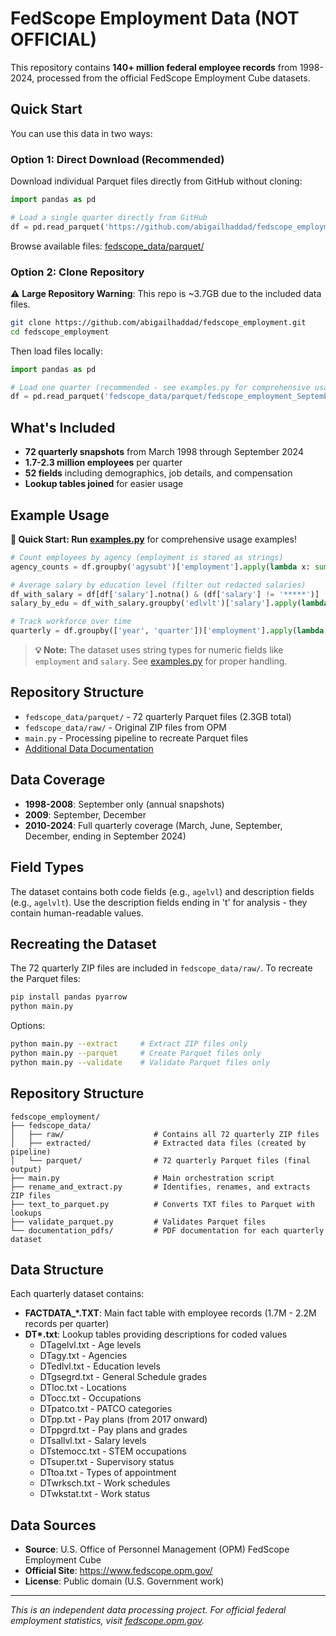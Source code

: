 # FedScope Employment Data (NOT OFFICIAL)

This repository contains **140+ million federal employee records** from 1998-2024, processed from the official FedScope Employment Cube datasets. 

## Quick Start

You can use this data in two ways:

### Option 1: Direct Download (Recommended)

Download individual Parquet files directly from GitHub without cloning:

```python
import pandas as pd

# Load a single quarter directly from GitHub
df = pd.read_parquet('https://github.com/abigailhaddad/fedscope_employment/raw/main/fedscope_data/parquet/fedscope_employment_September_2024.parquet')
```

Browse available files: [fedscope_data/parquet/](https://github.com/abigailhaddad/fedscope_employment/tree/main/fedscope_data/parquet)

### Option 2: Clone Repository

⚠️ **Large Repository Warning**: This repo is ~3.7GB due to the included data files. 

```bash
git clone https://github.com/abigailhaddad/fedscope_employment.git
cd fedscope_employment
```

Then load files locally:

```python
import pandas as pd

# Load one quarter (recommended - see examples.py for comprehensive usage)
df = pd.read_parquet('fedscope_data/parquet/fedscope_employment_September_2024.parquet')
```

## What's Included

- **72 quarterly snapshots** from March 1998 through September 2024
- **1.7-2.3 million employees** per quarter 
- **52 fields** including demographics, job details, and compensation
- **Lookup tables joined** for easier usage

## Example Usage

**🚀 Quick Start: Run [examples.py](examples.py)** for comprehensive usage examples!

```python
# Count employees by agency (employment is stored as strings)
agency_counts = df.groupby('agysubt')['employment'].apply(lambda x: sum(int(i) for i in x)).sort_values(ascending=False).head(10)

# Average salary by education level (filter out redacted salaries)
df_with_salary = df[df['salary'].notna() & (df['salary'] != '*****')]
salary_by_edu = df_with_salary.groupby('edlvlt')['salary'].apply(lambda x: sum(int(i) for i in x) / len(x)).sort_values(ascending=False)

# Track workforce over time
quarterly = df.groupby(['year', 'quarter'])['employment'].apply(lambda x: sum(int(i) for i in x))
```

> **💡 Note:** The dataset uses string types for numeric fields like `employment` and `salary`. See [examples.py](examples.py) for proper handling.

## Repository Structure

- `fedscope_data/parquet/` - 72 quarterly Parquet files (2.3GB total)
- `fedscope_data/raw/` - Original ZIP files from OPM
- `main.py` - Processing pipeline to recreate Parquet files
- [Additional Data Documentation](https://abigailhaddad.github.io/fedscope_employment/)

## Data Coverage

- **1998-2008**: September only (annual snapshots)
- **2009**: September, December  
- **2010-2024**: Full quarterly coverage (March, June, September, December, ending in September 2024)

## Field Types

The dataset contains both code fields (e.g., `agelvl`) and description fields (e.g., `agelvlt`). Use the description fields ending in 't' for analysis - they contain human-readable values.

## Recreating the Dataset

The 72 quarterly ZIP files are included in `fedscope_data/raw/`. To recreate the Parquet files:

```bash
pip install pandas pyarrow
python main.py
```

Options:
```bash
python main.py --extract     # Extract ZIP files only
python main.py --parquet     # Create Parquet files only  
python main.py --validate    # Validate Parquet files only
```

## Repository Structure

```
fedscope_employment/
├── fedscope_data/
│   ├── raw/                    # Contains all 72 quarterly ZIP files
│   ├── extracted/              # Extracted data files (created by pipeline)
│   └── parquet/                # 72 quarterly Parquet files (final output)
├── main.py                     # Main orchestration script
├── rename_and_extract.py       # Identifies, renames, and extracts ZIP files
├── text_to_parquet.py          # Converts TXT files to Parquet with lookups
├── validate_parquet.py         # Validates Parquet files
└── documentation_pdfs/         # PDF documentation for each quarterly dataset
```

## Data Structure

Each quarterly dataset contains:
- **FACTDATA_\*.TXT**: Main fact table with employee records (1.7M - 2.2M records per quarter)
- **DT\*.txt**: Lookup tables providing descriptions for coded values
  - DTagelvl.txt - Age levels
  - DTagy.txt - Agencies  
  - DTedlvl.txt - Education levels
  - DTgsegrd.txt - General Schedule grades
  - DTloc.txt - Locations
  - DTocc.txt - Occupations
  - DTpatco.txt - PATCO categories
  - DTpp.txt - Pay plans (from 2017 onward)
  - DTppgrd.txt - Pay plans and grades
  - DTsallvl.txt - Salary levels
  - DTstemocc.txt - STEM occupations
  - DTsuper.txt - Supervisory status
  - DTtoa.txt - Types of appointment
  - DTwrksch.txt - Work schedules
  - DTwkstat.txt - Work status

## Data Sources

- **Source**: U.S. Office of Personnel Management (OPM) FedScope Employment Cube
- **Official Site**: https://www.fedscope.opm.gov/
- **License**: Public domain (U.S. Government work)

---

*This is an independent data processing project. For official federal employment statistics, visit [fedscope.opm.gov](https://www.fedscope.opm.gov/).*